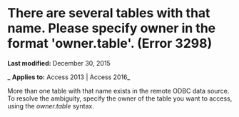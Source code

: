 
# There are several tables with that name. Please specify owner in the format 'owner.table'. (Error 3298)

 **Last modified:** December 30, 2015

 _ **Applies to:** Access 2013 | Access 2016_

More than one table with that name exists in the remote ODBC data source. To resolve the ambiguity, specify the owner of the table you want to access, using the  _owner.table_ syntax.


